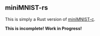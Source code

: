 ## miniMNIST-rs

This is simply a Rust version of [miniMNIST-c](https://github.com/konrad-gajdus/miniMNIST-c).

**This is incomplete! Work in Progress!**